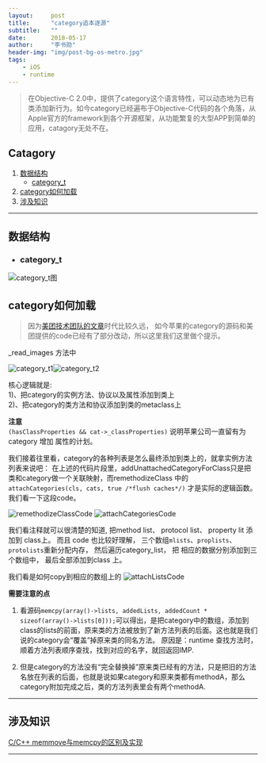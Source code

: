 ```yaml
---
layout:     post
title:      "category追本逐源"
subtitle:   ""
date:       2018-05-17
author:     "李书勋"
header-img: "img/post-bg-os-metro.jpg"
tags:
    - iOS
    - runtime
---
```


> 在Objective-C 2.0中，提供了category这个语言特性，可以动态地为已有类添加新行为。如今category已经遍布于Objective-C代码的各个角落，从Apple官方的framework到各个开源框架，从功能繁复的大型APP到简单的应用，catagory无处不在。

## Catagory
   1. [数据结构](#数据结构)
        * [category_t](#category_t)
   2. [category如何加载](#category如何加载)
   3. [涉及知识](#涉及知识)
   
---

## 数据结构

- ### category_t

![category_t图](http://chuantu.biz/t6/312/1526543757x-1566638189.png)



##  category如何加载

> 因为[美团技术团队的文章](https://tech.meituan.com/DiveIntoCategory.html)时代比较久远， 如今苹果的category的源码和美团提供的code已经有了部分改动，所以这里我们这里做个提示。

_read_images 方法中

![category_t1](http://chuantu.biz/t6/312/1526544378x-1404793106.png)![category_t2](http://chuantu.biz/t6/312/1526544396x-1404793106.png)

核心逻辑就是:     
1)、把category的实例方法、协议以及属性添加到类上       
2)、把category的类方法和协议添加到类的metaclass上

**注意**    
`(hasClassProperties && cat->_classProperties)` 说明苹果公司一直留有为category 增加 属性的计划。

我们接着往里看，category的各种列表是怎么最终添加到类上的，就拿实例方法列表来说吧：
在上述的代码片段里，addUnattachedCategoryForClass只是把类和category做一个关联映射，而remethodizeClass 中的 `attachCategories(cls, cats, true /*flush caches*/)` 才是实际的逻辑函数。 我们看一下这段code。

![remethodizeClassCode](http://chuantu.biz/t6/313/1526625227x-1566638189.png)
![attachCategoriesCode](http://chuantu.biz/t6/313/1526625246x-1566638189.png)

我们看注释就可以很清楚的知道, 把method list、 protocol list、 property lit 添加到 class上。
而且 code 也比较好理解， 三个数组`mlists`、`proplists`、`protolists`重新分配内存， 然后遍历category_list， 把 相应的数据分别添加到三个数组中， 最后全部添加到class 上。


我们看是如何copy到相应的数组上的
![attachListsCode](http://chuantu.biz/t6/313/1526628847x-1566638189.png)

**需要注意的点**      

1) 看源码`memcpy(array()->lists, addedLists, addedCount * sizeof(array()->lists[0]));`可以得出，是把category中的数组，添加到class的lists的前面，原来类的方法被放到了新方法列表的后面。这也就是我们说的category会“覆盖”掉原来类的同名方法。 原因是：runtime 查找方法时， 顺着方法列表顺序查找，找到对应的名字，就回返回IMP.

2) 但是category的方法没有“完全替换掉”原来类已经有的方法，只是把旧的方法名放在列表的后面，也就是说如果category和原来类都有methodA，那么category附加完成之后，类的方法列表里会有两个methodA. 

---

## 涉及知识

[C/C++ memmove与memcpy的区别及实现](https://www.cnblogs.com/lyl-312/p/5514988.html)


































 ---
 
 
 

